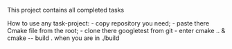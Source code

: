 This project contains all completed tasks

How to use any task-project:
    - copy repository you need;
    - paste there Cmake file from the root;
    - clone there googletest from git
    - enter cmake .. & cmake -- build . when you are in ./build